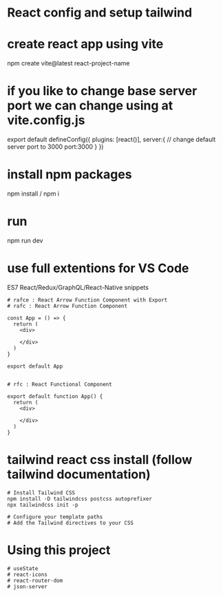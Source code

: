 # React config and setup tailwind

# create react app using vite
  npm create vite@latest react-project-name

# if you like to change base server port we can change using at vite.config.js

export default defineConfig({
  plugins: [react()],
  server:{ // change default server port to 3000
    port:3000
  }
})

# install npm packages
npm install / npm i

# run
npm run dev

# use full extentions for VS Code
ES7 React/Redux/GraphQL/React-Native snippets

    # rafce : React Arrow Function Component with Export
    # rafc : React Arrow Function Component

    const App = () => {
      return (
        <div>
      
        </div>
      )
    }

    export default App

  
    # rfc : React Functional Component

    export default function App() {
      return (
        <div>
      
        </div>
      )
    }

# tailwind react css install (follow tailwind documentation)

    # Install Tailwind CSS
    npm install -D tailwindcss postcss autoprefixer
    npx tailwindcss init -p
  
    # Configure your template paths
    # Add the Tailwind directives to your CSS

# Using this project 

    # useState
    # react-icons
    # react-router-dom
    # json-server

